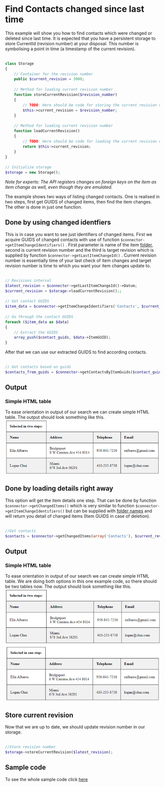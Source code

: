 

# Find Contacts changed since last time
This example will show you how to find contacts which were changed or deleted since last time. It is expected that you have a persistent storage to store CurrentId (revision number) at your disposal. This number is symbolising a point in time (a timestamp of the current revision).

```php

class Storage
{
	// Container for the revision number
	public $current_revision = 3000;

	// Method for loading current revision number
	function storeCurrentRevision($revision_number)
	{
		// TODO: Here should be code for storing the current revision number from persistent storage.
		$this->current_revision = $revision_number;
	}
	
	// Method for loading current revision number
	function loadCurrentRevision()
	{
		// TODO: Here should be code for loading the current revision number from persistent storage.
		return $this->current_revision;
	}
}

// Initialize storage
$storage = new Storage();

```
*Note for experts: The API registers changes on foreign keys on the item as item change as well, even though they are emulated.* 

The example shows two ways of listing changed contacts. One is realised in two steps, first get GUIDS of changed items, then find the item changes. The other is done in just one function. 

## Done by using changed identfiers
This is in case you want to see just identifiers of changed items. First we acquire GUIDS of changed contacts with use of function ```$connector->getItemChangeIdentifiers()``` . First parameter is name of the item [folder](/../../blob/master/FolderNames.md), second is current revision number and the third is target revision which is supplied by function ```$connector->getLastItemChangeId()``` . Current revision number is essentially time of your last check of item changes and target revision number is time to which you want your item changes update to.


```php

// Revisions interval
$latest_revision = $connector->getLastItemChangeId()->Datum;
$current_revision = $storage->loadCurrentRevision();;

// Get contact GUIDS
$item_data = $connector->getItemChangeIdentifiers('Contacts', $current_revision, $latest_revision)->Data;

// Go through the contact GUIDS
foreach ($item_data as $data)
{
    // Extract the GUIDS
    array_push($contact_guids, $data->ItemGUID);
}

```

After that we can use our extracted GUIDS to find according contacts.

```php

// Get contacts based on guids
$contacts_from_guids = $connector->getContactsByItemGuids($contact_guids)->Data;

```

## Output

### Simple HTML table
To ease orientation in output of our search we can create simple HTML table. The output should look something like this.
![example output](Images/sample_output_one.PNG)

## Done by loading details right away
This option will get the item details one step. That can be done by function ```$connector->getChangedItems()``` which is very similar to function  ```$connector->getItemChangeIdentifiers()``` but can be supplied with [folder names](/../../blob/master/FolderNames.md) and will return you detail of changed items (Item GUIDS in case of deletion).

```php

//Get contacts
$contacts = $connector->getChangedItems(array('Contacts'), $current_revision, $latest_revision)->Data[0]->ChangedItems;
```

## Output

### Simple HTML table
To ease orientation in output of our search we can create simple HTML table. We are doing both options in this one example code, so there should be two tables now. The output should look something like this.
![example output](Images/sample_output_two.PNG)

## Store current revision
Now that we are up to date, we should update revision number in our storage.
```php

//Store revision number
$storage->storeCurrentRevision($latest_revision);
```

## Sample code
To see the whole sample code click [here](sample_code.php)